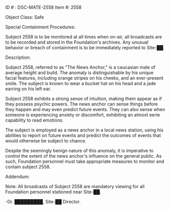 ID # : DSC-MATE-2558
Item #: 2558

Object Class: Safe

Special Containment Procedures:

Subject 2558 is to be monitored at all times when on-air, all broadcasts are to be recorded and stored in the Foundation's archives. Any unusual behavior or breach of containment is to be immediately reported to Site-██.

Description:

Subject 2558, referred to as "The News Anchor," is a caucasian male of average height and build. The anomaly is distinguishable by his unique facial features, including orange stripes on his cheeks, and an ever-present smile. The subject is known to wear a bucket hat on his head and a jade earring on his left ear.

Subject 2558 exhibits a strong sense of intuition, making them appear as if they possess psychic powers. The news anchor can sense things before they happen and may even predict future events. They can also sense when someone is experiencing anxiety or discomfort, exhibiting an almost eerie capability to read emotions.

The subject is employed as a news anchor in a local news station, using his abilities to report on future events and predict the outcomes of events that would otherwise be subject to chance.

Despite the seemingly benign nature of this anomaly, it is imperative to control the extent of the news anchor's influence on the general public. As such, Foundation personnel must take appropriate measures to monitor and contain subject 2558.

Addendum:

Note: All broadcasts of Subject 2558 are mandatory viewing for all Foundation personnel stationed near Site-██.

-Dr. █████████, Site-██ Director.